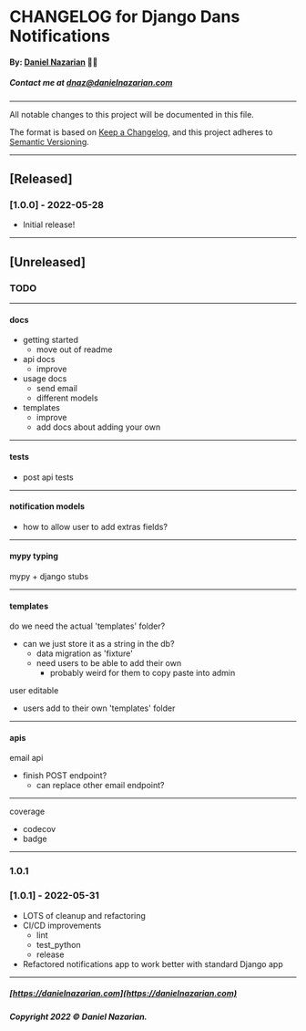 # CHANGELOG for Django Dans Notifications

#### By: [Daniel Nazarian](https://danielnazarian) 🐧👹

##### Contact me at <dnaz@danielnazarian.com>

-------------------------------------------------------

All notable changes to this project will be documented in this file.

The format is based on [Keep a Changelog](https://keepachangelog.com/en/1.0.0/), and this project adheres to [Semantic Versioning](https://semver.org/spec/v2.0.0.html).


-------------------------------------------------------

## [Released]

### [1.0.0] - 2022-05-28
- Initial release!


-------------------------------------------------------

## [Unreleased]

### TODO

-----

#### docs

- getting started
    - move out of readme
- api docs
    - improve
- usage docs
    - send email
    - different models
- templates
    - improve
    - add docs about adding your own

-----

#### tests

- post api tests

-----

#### notification models

- how to allow user to add extras fields?

-----

#### mypy typing

mypy + django stubs

-----

#### templates

do we need the actual 'templates' folder?
- can we just store it as a string in the db?
    - data migration as 'fixture'
    - need users to be able to add their own
        - probably weird for them to copy paste into admin


user editable
- users add to their own 'templates' folder

-----

#### apis

email api

- finish POST endpoint?
    - can replace other email endpoint?

-----


coverage

- codecov
- badge

-----

### 1.0.1

### [1.0.1] - 2022-05-31
- LOTS of cleanup and refactoring
- CI/CD improvements
    - lint
    - test_python
    - release
- Refactored notifications app to work better with standard Django app

-------------------------------------------------------

##### [https://danielnazarian.com](https://danielnazarian.com)

##### Copyright 2022 © Daniel Nazarian.
